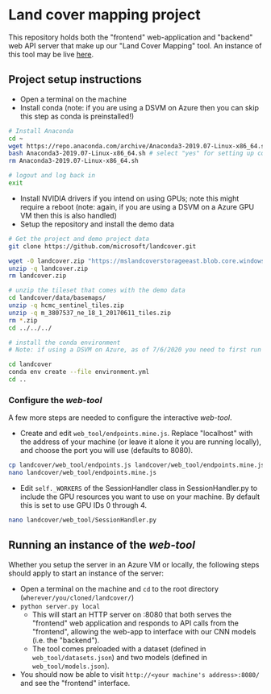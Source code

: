 # Land cover mapping project

This repository holds both the "frontend" web-application and "backend" web API server that make up our "Land Cover Mapping" tool.
An instance of this tool may be live [here](http://aka.ms/landcoverdemo).

## Project setup instructions

- Open a terminal on the machine
- Install conda (note: if you are using a DSVM on Azure then you can skip this step as conda is preinstalled!)

```bash
# Install Anaconda
cd ~
wget https://repo.anaconda.com/archive/Anaconda3-2019.07-Linux-x86_64.sh
bash Anaconda3-2019.07-Linux-x86_64.sh # select "yes" for setting up conda init
rm Anaconda3-2019.07-Linux-x86_64.sh

# logout and log back in
exit
```

- Install NVIDIA drivers if you intend on using GPUs; note this might require a reboot (note: again, if you are using a DSVM on a Azure GPU VM then this is also handled)
- Setup the repository and install the demo data

```bash
# Get the project and demo project data
git clone https://github.com/microsoft/landcover.git

wget -O landcover.zip "https://mslandcoverstorageeast.blob.core.windows.net/web-tool-data/landcover.zip"
unzip -q landcover.zip
rm landcover.zip

# unzip the tileset that comes with the demo data
cd landcover/data/basemaps/
unzip -q hcmc_sentinel_tiles.zip
unzip -q m_3807537_ne_18_1_20170611_tiles.zip
rm *.zip
cd ../../../

# install the conda environment
# Note: if using a DSVM on Azure, as of 7/6/2020 you need to first run `sudo chown -R $USER /anaconda/`

cd landcover
conda env create --file environment.yml
cd ..
```

### Configure the *web-tool*

A few more steps are needed to configure the interactive *web-tool*.

- Create and edit `web_tool/endpoints.mine.js`. Replace "localhost" with the address of your machine (or leave it alone it you are running locally), and choose the port you will use (defaults to 8080).

```bash
cp landcover/web_tool/endpoints.js landcover/web_tool/endpoints.mine.js
nano landcover/web_tool/endpoints.mine.js
```

- Edit `self._WORKERS` of the SessionHandler class in SessionHandler.py to include the GPU resources you want to use on your machine. By default this is set to use GPU IDs 0 through 4.

``` bash
nano landcover/web_tool/SessionHandler.py
```

## Running an instance of the *web-tool*

Whether you setup the server in an Azure VM or locally, the following steps should apply to start an instance of the server:

- Open a terminal on the machine and `cd` to the root directory (`wherever/you/cloned/landcover/`)
- `python server.py local`
  - This will start an HTTP server on :8080 that both serves the "frontend" web application and responds to API calls from the "frontend", allowing the web-app to interface with our CNN models (i.e. the "backend").
  - The tool comes preloaded with a dataset (defined in `web_tool/datasets.json`) and two models (defined in `web_tool/models.json`).
- You should now be able to visit `http://<your machine's address>:8080/` and see the "frontend" interface.
